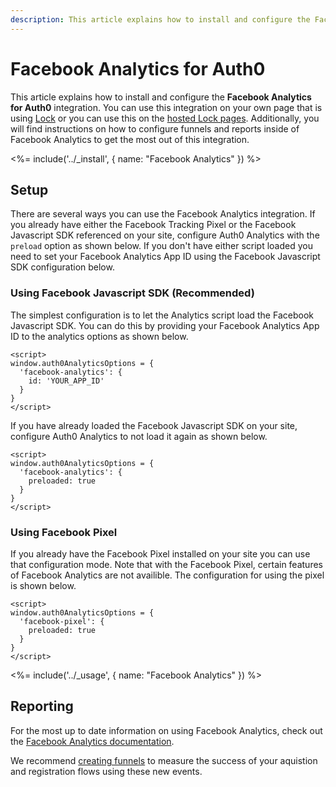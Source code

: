 ```yaml
---
description: This article explains how to install and configure the Facebook Analytics for Auth0 integration.
---
```

# Facebook Analytics for Auth0

This article explains how to install and configure the **Facebook Analytics for Auth0** integration. You can use this integration on your own page that is using [Lock](/libraries/lock) or you can use this on the [hosted Lock pages](/hosted-pages/login). Additionally, you will find instructions on how to configure funnels and reports inside of Facebook Analytics to get the most out of this integration.

<%= include('../_install', { name: "Facebook Analytics" }) %>

## Setup

There are several ways you can use the Facebook Analytics integration. If you already have either the Facebook Tracking Pixel or the Facebook Javascript SDK referenced on your site, configure Auth0 Analytics with the `preload` option as shown below. If you don't have either script loaded you need to set your Facebook Analytics App ID using the Facebook Javascript SDK configuration below.

### Using Facebook Javascript SDK (Recommended)

The simplest configuration is to let the Analytics script load the Facebook Javascript SDK. You can do this by providing your Facebook Analytics App ID to the analytics options as shown below.

```
<script>
window.auth0AnalyticsOptions = {
  'facebook-analytics': {
    id: 'YOUR_APP_ID'
  }
}
</script>
```

If you have already loaded the Facebook Javascript SDK on your site, configure Auth0 Analytics to not load it again as shown below.

```
<script>
window.auth0AnalyticsOptions = {
  'facebook-analytics': {
    preloaded: true
  }
}
</script>
```

### Using Facebook Pixel

If you already have the Facebook Pixel installed on your site you can use that configuration mode. Note that with the Facebook Pixel, certain features of Facebook Analytics are not availible. The configuration for using the pixel is shown below.

```
<script>
window.auth0AnalyticsOptions = {
  'facebook-pixel': {
    preloaded: true
  }
}
</script>
```

<%= include('../_usage', { name: "Facebook Analytics" }) %>

## Reporting

For the most up to date information on using Facebook Analytics, check out the [Facebook Analytics documentation](https://www.facebook.com/help/analytics/1710582659188030).

We recommend [creating funnels](https://www.facebook.com/help/analytics/935921203105136) to measure the success of your aquistion and registration flows using these new events.
